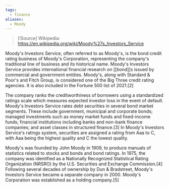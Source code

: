 ```yaml
---
tags:
  - finance
aliases:
  - Moody
---
```

>[!Source]
>Wikipedia: https://en.wikipedia.org/wiki/Moody%27s_Investors_Service

Moody's Investors Service, often referred to as Moody's, is the bond credit rating business of Moody's Corporation, representing the company's traditional line of business and its historical name. Moody's Investors Service provides international financial research on [[bond]]s issued by commercial and government entities. Moody's, along with Standard & Poor's and Fitch Group, is considered one of the Big Three credit rating agencies. It is also included in the Fortune 500 list of 2021.[2]

The company ranks the creditworthiness of borrowers using a standardized ratings scale which measures expected investor loss in the event of default. Moody's Investors Service rates debt securities in several bond market segments. These include government, municipal and corporate bonds; managed investments such as money market funds and fixed-income funds; financial institutions including banks and non-bank finance companies; and asset classes in structured finance.[3] In Moody's Investors Service's ratings system, securities are assigned a rating from Aaa to C, with Aaa being the highest quality and C the lowest quality.

Moody's was founded by John Moody in 1909, to produce manuals of statistics related to stocks and bonds and bond ratings. In 1975, the company was identified as a Nationally Recognized Statistical Rating Organization (NRSRO) by the U.S. Securities and Exchange Commission.[4] Following several decades of ownership by Dun & Bradstreet, Moody's Investors Service became a separate company in 2000. Moody's Corporation was established as a holding company.[5] 